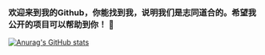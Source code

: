 ### 欢迎来到我的Github，你能找到我，说明我们是志同道合的。希望我公开的项目可以帮助到你！ 👋

[![Anurag's GitHub stats](https://github-readme-stats.vercel.app/api?username=YQBaobao)](https://github.com/anuraghazra/github-readme-stats)

<!--
**YQBaobao/YQBaobao** is a ✨ _special_ ✨ repository because its `README.md` (this file) appears on your GitHub profile.

Here are some ideas to get you started:

- 🔭 I’m currently working on ...
- 🌱 I’m currently learning ...
- 👯 I’m looking to collaborate on ...
- 🤔 I’m looking for help with ...
- 💬 Ask me about ...
- 📫 How to reach me: ...
- 😄 Pronouns: ...
- ⚡ Fun fact: ...
-->

